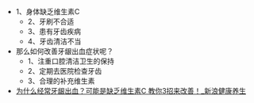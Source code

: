 - 1、身体缺乏维生素C
	- 2、牙刷不合适
	- 3、患有牙齿疾病
	- 4、牙齿清洁不当
- 那么如何改善牙龈出血症状呢？
	- 1、注重口腔清洁卫生的保持
	- 2、定期去医院检查牙齿
	- 3、合理的补充维生素
- [为什么经常牙龈出血？可能是缺乏维生素C 教你3招来改善！_新浪健康养生](https://med.sina.cn/health/article_detail_103_1_7750.html)